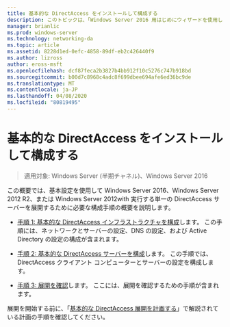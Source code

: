 ```yaml
---
title: 基本的な DirectAccess をインストールして構成する
description: このトピックは、「Windows Server 2016 用はじめにウィザードを使用して単一の DirectAccess サーバーを展開する」の一部です。
manager: brianlic
ms.prod: windows-server
ms.technology: networking-da
ms.topic: article
ms.assetid: 8228d1ed-0efc-4858-89df-eb2c426440f9
ms.author: lizross
author: eross-msft
ms.openlocfilehash: dcf87feca2b3827b4bb912f10c5276c747b918bd
ms.sourcegitcommit: b00d7c8968c4adc8f699dbee694afe6ed36bc9de
ms.translationtype: MT
ms.contentlocale: ja-JP
ms.lasthandoff: 04/08/2020
ms.locfileid: "80819495"
---
```

# <a name="install-and-configure-basic-directaccess"></a>基本的な DirectAccess をインストールして構成する

>適用対象: Windows Server (半期チャネル)、Windows Server 2016

この概要では、基本設定を使用して Windows Server 2016、Windows Server 2012 R2、または Windows Server 2012with 実行する単一の DirectAccess サーバーを展開するために必要な構成手順の概要を説明します。  
  
-   [手順 1: 基本的な DirectAccess インフラストラクチャを構成](da-basic-configure-s1-infrastructure.md)します。 この手順には、ネットワークとサーバーの設定、DNS の設定、および Active Directory の設定の構成が含まれます。  
  
-   [手順 2: 基本的な DirectAccess サーバーを構成](da-basic-configure-s2-server.md)します。 この手順では、DirectAccess クライアント コンピューターとサーバーの設定を構成します。  
  
-   [手順 3: 展開を確認](da-basic-configure-s3-verify.md)します。 ここには、展開を確認するための手順が含まれます。  
  
展開を開始する前に、「[基本的な DirectAccess 展開を計画する](Plan-a-Basic-DirectAccess-Deployment.md)」で解説されている計画の手順を確認してください。  
  


